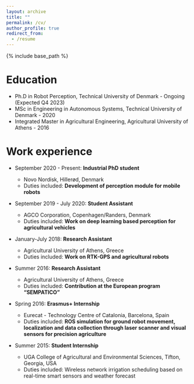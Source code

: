 ```yaml
---
layout: archive
title: ""
permalink: /cv/
author_profile: true
redirect_from:
  - /resume
---
```


{% include base_path %}

Education
======
* Ph.D in Robot Perception, Technical University of Denmark - Ongoing (Expected Q4 2023)
* MSc in Engineering in Autonomous Systems, Technical University of Denmark - 2020
* Integrated Master in Agricultural Engineering, Agricultural University of Athens - 2016


Work experience
======
* September 2020 - Present: **Industrial PhD student**
  * Novo Nordisk, Hillerød, Denmark
  * Duties included: **Development of perception module for mobile robots**

* September 2019 - July 2020: **Student Assistant**
  * AGCO Corporation, Copenhagen/Randers, Denmark
  * Duties included: **Work on deep learning based perception for agricultural vehicles**

* January-July 2018: **Research Assistant**
  * Agricultural University of Athens, Greece
  * Duties included: **Work on RTK-GPS and agricultural robots**

* Summer 2016: **Research Assistant**
  * Agricultural University of Athens, Greece
  * Duties included: **Contribution at the European program “SEMPATICO”**

* Spring 2016: **Erasmus+ Internship**
  * Eurecat - Technology Centre of Catalonia, Barcelona, Spain
  * Duties included: **ROS simulation for ground robot movement, localization and data collection through laser scanner and visual sensors for precision agriculture**

* Summer 2015: **Student Internship**
  * UGA College of Agricultural and Environmental Sciences, Tifton, Georgia, USA
  * Duties included: Wireless network irrigation scheduling based on real-time smart sensors and weather forecast

